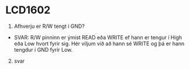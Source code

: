 # LCD1602

1. Afhverju er R/W tengt í GND?
* SVAR: R/W pinninn er ýmist READ eða WRITE ef hann er tengur í High eða Low hvort fyrir sig. Hér viljum við að hann sé WRITE og þá er hann tengdur í GND fyrir Low.

2. svar
